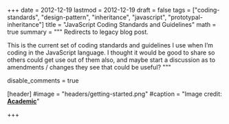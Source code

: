 +++
date = 2012-12-19
lastmod = 2012-12-19
draft = false
tags = ["coding-standards", "design-pattern", "inheritance", "javascript", "prototypal-inheritance"]
title = "JavaScript Coding Standards and Guidelines"
math = true
summary = """
Redirects to legacy blog post.

This is the current set of coding standards and guidelines I use when I’m coding in the JavaScript language. I thought it would be good to share so others could get use out of them also, and maybe start a discussion as to amendments / changes they see that could be useful?
"""

disable_comments = true

[header]
#image = "headers/getting-started.png"
#caption = "Image credit: [**Academic**](https://github.com/gcushen/hugo-academic/)"

+++

<html>
  <head>
    <title>JavaScript Coding Standards and Guidelines</title>
    <link rel="canonical" href="https://binarymist.wordpress.com/2012/12/19/javascript-coding-standards-and-guidelines/"/>
    <meta http-equiv="content-type" content="text/html; charset=utf-8"/>
    <meta http-equiv="refresh" content="2; url=https://binarymist.wordpress.com/2012/12/19/javascript-coding-standards-and-guidelines/"/>
  </head>
</html>
